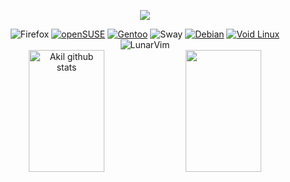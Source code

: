 <p align="center">
  <img src="https://readme-typing-svg.herokuapp.com?font=Roboto&color=%23F75C7E&size=25&center=true&vCenter=true&width=450&lines=Olá,+sou+Akil;">
</p>

<div align="center">
  <img src="https://img.shields.io/badge/Firefox-FF7139?style=for-the-badge&logo=Firefox&logoColor=white&labelColor=black" alt="Firefox"style="transition: transform 0.3s;" onmouseover="this.style.transform='scale(1.1)'" onmouseout="this.style.transform='scale(1)'"/>
  <a href="#"><img src="https://img.shields.io/badge/SUSE-0C322C?style=for-the-badge&logo=SUSE&logoColor=white&labelColor=black" alt="openSUSE" /></a>
  <a href="#"><img src="https://img.shields.io/badge/Gentoo-54487A?style=for-the-badge&logo=gentoo&logoColor=white&labelColor=black" alt="Gentoo" /></a>
  <img src="https://img.shields.io/badge/SWAY-6EBE92?style=for-the-badge&logo=Linux&logoColor=white&labelColor=black" alt="Sway"style="transition: transform 0.3s;" onmouseover="this.style.transform='scale(1.1)'" onmouseout="this.style.transform='scale(1)'"/>
  <a href="#"><img src="https://img.shields.io/badge/Debian-A81D33?style=for-the-badge&logo=debian&logoColor=white&labelColor=black" alt="Debian" /></a>
  <a href="#"><img src="https://img.shields.io/badge/Void_Linux-4E9BBA?style=for-the-badge&logo=void-linux&logoColor=white&labelColor=black" alt="Void Linux" /></a>
  <img src="https://img.shields.io/badge/LunarVim-5D5F88?style=for-the-badge&logo=vim&logoColor=white&labelColor=black" alt="LunarVim"style="transition: transform 0.3s;" onmouseover="this.style.transform='scale(1.1)'" onmouseout="this.style.transform='scale(1)'"/>
</div>

<div align="center">
  <img width="49%" height="195px" src="https://github-readme-stats.vercel.app/api?username=Akil-1&show_icons=true&count_private=true&hide_border=true&title_color=ff91a8&icon_color=ff91a8&text_color=c9d1d9&bg_color=0d1117" alt="Akil github stats" />
  <img width="49%" height="195px" src="https://github-readme-stats.vercel.app/api/top-langs/?username=Akil-1&layout=compact&hide_border=true&title_color=ff91a8&text_color=c9d1d9&bg_color=0d1117" />
</div>
